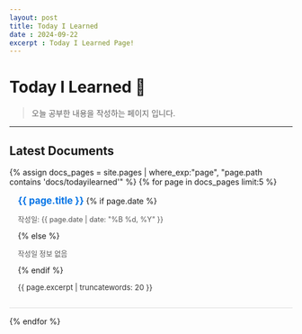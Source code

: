 ```yaml
---
layout: post
title: Today I Learned
date : 2024-09-22
excerpt : Today I Learned Page!
---
```


# Today I Learned 📕
> 오늘 공부한 내용을 작성하는 페이지 입니다.

---
## Latest Documents
<ul style="list-style-type: none; padding-left: 0; margin-left: 0;">
  {% assign docs_pages = site.pages | where_exp:"page", "page.path contains 'docs/todayilearned'" %}
  {% for page in docs_pages limit:5 %}
    <li style="list-style-type: none; padding: 15px; margin-bottom: 15px; border-bottom: 1px solid #ddd;">
      <a href="{{ site.baseurl }}{{ page.url }}" style="text-decoration: none; color: #0073e6; font-weight: bold; font-size: 1.2em;">{{ page.title }}</a>
      {% if page.date %}
        <p style="font-size: 0.9em; color: #555;">작성일: {{ page.date | date: "%B %d, %Y" }}</p>
      {% else %}
        <p style="font-size: 0.9em; color: #555;">작성일 정보 없음</p>
      {% endif %}
      <p style="color: #333; font-size: 0.95em;">{{ page.excerpt | truncatewords: 20 }}</p>
    </li>
  {% endfor %}
</ul>
